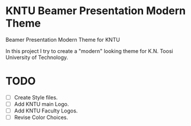 # KNTU Beamer Presentation Modern Theme
Beamer Presentation Modern Theme for KNTU

In this project I try to create a "modern" looking theme for K.N. Toosi University of Technology.

# TODO
- [ ] Create Style files.
- [ ] Add KNTU main Logo.
- [ ] Add KNTU Faculty Logos.
- [ ] Revise Color Choices.
